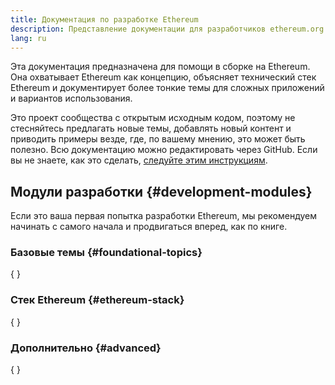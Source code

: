 ```yaml
---
title: Документация по разработке Ethereum
description: Представление документации для разработчиков ethereum.org.
lang: ru
---
```


Эта документация предназначена для помощи в сборке на Ethereum. Она охватывает Ethereum как концепцию, объясняет технический стек Ethereum и документирует более тонкие темы для сложных приложений и вариантов использования.

Это проект сообщества с открытым исходным кодом, поэтому не стесняйтесь предлагать новые темы, добавлять новый контент и приводить примеры везде, где, по вашему мнению, это может быть полезно. Всю документацию можно редактировать через GitHub. Если вы не знаете, как это сделать, [следуйте этим инструкциям](https://github.com/ethereum/ethereum-org-website/blob/dev/docs/editing-markdown.md).

## Модули разработки {#development-modules}

Если это ваша первая попытка разработки Ethereum, мы рекомендуем начинать с самого начала и продвигаться вперед, как по книге.

### Базовые темы {#foundational-topics}

{
<DeveloperDocsLinks headerId="foundational-topics" />
}

### Стек Ethereum {#ethereum-stack}

{
<DeveloperDocsLinks headerId="ethereum-stack" />
}

### Дополнительно {#advanced}

{
<DeveloperDocsLinks headerId="advanced" />
}
